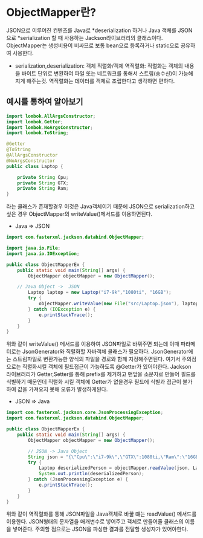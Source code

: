 # ObjectMapper란?
JSON으로 이루어진 컨텐츠를 Java로 *deserialization 하거나 Java 객체를 JSON으로 *serialization 할 때 사용하는 Jackson라이브러리의 클래스이다.
ObjectMapper는 생성비용이 비싸므로 보통 bean으로 등록하거나 static으로 공유하여 사용한다.

* serialization,deserialization: 객체 직렬화/객체 역직렬화: 직렬화는 객체의 내용을 바이트 단위로 변환하여 파일 또는 네트워크를 통해서  스트림(송수신)이 가능해지게 해주는것. 역직렬화는 데이터를 객체로 조립한다고 생각하면 편하다.

## 예시를 통하여 알아보기

```java
import lombok.AllArgsConstructor;
import lombok.Getter;
import lombok.NoArgsConstructor;
import lombok.ToString;

@Getter
@ToString
@AllArgsConstructor
@NoArgsConstructor
public class Laptop {

    private String Cpu;
    private String GTX;
    private String Ram;
}
```

라는 클래스가 존재할경우 이것은 Java객체이기 때문에 JSON으로 serialization하고 싶은 경우 ObjectMapper의 writeValue()메서드를 이용하면된다.


* Java => JSON
```java
import com.fasterxml.jackson.databind.ObjectMapper;

import java.io.File;
import java.io.IOException;

public class ObjectMapperEx {
    public static void main(String[] args) {
        ObjectMapper objectMapper = new ObjectMapper();

	// Java Object ->  JSON
        Laptop laptop = new Laptop("i7-9k","1080ti", "16GB");
        try {
            objectMapper.writeValue(new File("src/Laptop.json"), laptop);
        } catch (IOException e) {
            e.printStackTrace();
        }
    }
}
```

위와 같이 writeValue() 메서드를 이용하여 JSON파일로 바꿔주면 되는데 이때 파라메터로는 JsonGenerator와 직렬화할 자바객체 클래스가 필요하다.
JsonGenerator에는 스트림파일로 변환가능한 양식의 파일을 경로와 함께 지정해주면된다.
여기서 주의점으로는 직렬화시킬 객체에 필드접근이 가능하도록 @Getter가 있어야한다.
Jackson 라이브러리가 Getter,Setter를 통해 prefix를 제거하고 맨앞을 소문자로 만들어 필드를 식별하기 때문인데 직렬화 시킬 객체에 Getter가 없을경우 필드에 식별과 접근이 불가하여 값을 가져오지 못해 오류가 발생하게된다.

* JSON => Java

```java
import com.fasterxml.jackson.core.JsonProcessingException;
import com.fasterxml.jackson.databind.ObjectMapper;

public class ObjectMapperEx {
    public static void main(String[] args) {
        ObjectMapper objectMapper = new ObjectMapper();

        // JSON -> Java Object
        String json = "{\"Cpu\":\"i7-9k\",\"GTX\":1080ti,\"Ram\":\"16GB\"}";
        try {
            Laptop deserializedPerson = objectMapper.readValue(json, Laptop.class);
            System.out.println(deserializedPerson);
        } catch (JsonProcessingException e) {
            e.printStackTrace();
        }
    }
}
```

위와 같이 역직렬화를 통해 JSON파일을 Java객체로 바꿀 떄는 readValue() 메서드를 이용한다. JSON형태의 문자열을  매개변수로 넣어주고 객체로 만들어줄 클래스의 이름을 넣어준다.
주의할 점으로는 JSON을 파싱한 결과를 전달할 생성자가 있어야한다.

